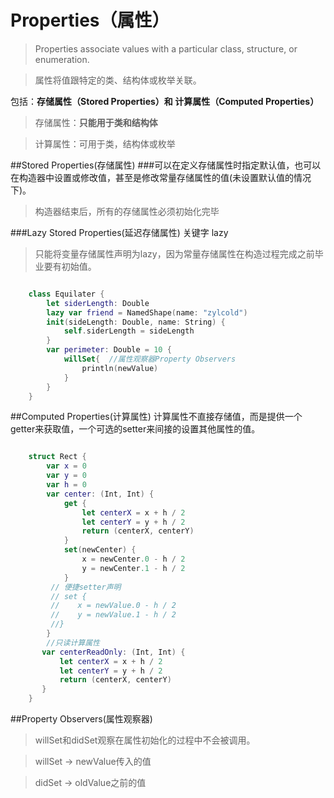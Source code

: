 # Properties（属性）

<!-- create time: 2015-02-13 23:43:58  -->

> Properties associate values with a particular class, structure, or enumeration.

>属性将值跟特定的类、结构体或枚举关联。

包括：**存储属性（Stored Properties）和 计算属性（Computed Properties）**

> 存储属性：**只能用于类和结构体**

> 计算属性：可用于类，结构体或枚举

##Stored Properties(存储属性)
###可以在定义存储属性时指定默认值，也可以在构造器中设置或修改值，甚至是修改常量存储属性的值(未设置默认值的情况下)。
> 构造器结束后，所有的存储属性必须初始化完毕


###Lazy Stored Properties(延迟存储属性)
关键字 lazy

>只能将变量存储属性声明为lazy，因为常量存储属性在构造过程完成之前毕业要有初始值。

```Swift

    class Equilater {
        let siderLength: Double
        lazy var friend = NamedShape(name: "zylcold")
        init(sideLength: Double, name: String) {
            self.siderLength = sideLength
        }
        var perimeter: Double = 10 {
            willSet{  //属性观察器Property Observers
                println(newValue)
            }
        }
    }

```


##Computed Properties(计算属性)
计算属性不直接存储值，而是提供一个getter来获取值，一个可选的setter来间接的设置其他属性的值。

```Swift

    struct Rect {
        var x = 0
        var y = 0
        var h = 0
        var center: (Int, Int) {
            get {
                let centerX = x + h / 2
                let centerY = y + h / 2
                return (centerX, centerY)
            }
            set(newCenter) {
                x = newCenter.0 - h / 2
                y = newCenter.1 - h / 2
            }
         // 便捷setter声明
         // set {
         //    x = newValue.0 - h / 2
         //    y = newValue.1 - h / 2
         //}
        }
        //只读计算属性
       var centerReadOnly: (Int, Int) {
           let centerX = x + h / 2
           let centerY = y + h / 2
           return (centerX, centerY)
       }
    }

```

##Property Observers(属性观察器)
> willSet和didSet观察在属性初始化的过程中不会被调用。

> willSet -> newValue传入的值

>didSet -> oldValue之前的值




